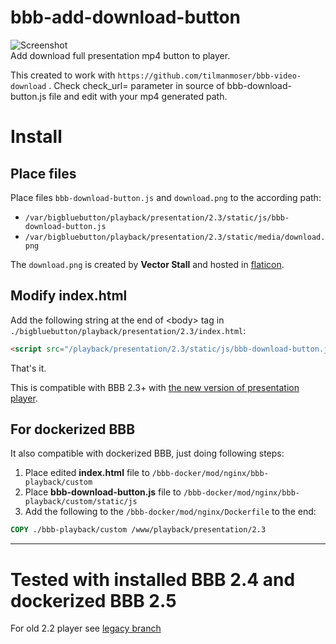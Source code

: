 # bbb-add-download-button
![Screenshot](https://blogger.googleusercontent.com/img/a/AVvXsEin2qYLN1m6PPaz7p6XdAUXKCJb7vPKzDkwizyZJCQbPUoa4FaFS3uU9ajvSjyRmCKh7gQWWq5_XlhXYZQaOIsXdCjFaw_WkbDFDY0WvqkKcnFIk35K525heRuVbxpMVkJnUST1TjnAO5PmGYdwl-nXXzCbR8Xzb6btdewP3Iu4pg10dtsnecg)<br>
Add download full presentation mp4 button to player.

This created to work with `https://github.com/tilmanmoser/bbb-video-download` . Check check_url= parameter in source of bbb-download-button.js file and edit with your mp4 generated path.

# Install

## Place files

Place files `bbb-download-button.js` and `download.png` to the according path:

- `/var/bigbluebutton/playback/presentation/2.3/static/js/bbb-download-button.js`
- `/var/bigbluebutton/playback/presentation/2.3/static/media/download.png`

The `download.png` is created by **Vector Stall** and hosted in [flaticon](https://www.flaticon.com/premium-icon/play_5483888).


## Modify **index.html**

Add the following string at the end of \<body> tag in `./bigbluebutton/playback/presentation/2.3/index.html`:
  
````html
<script src="/playback/presentation/2.3/static/js/bbb-download-button.js"></script>
````

That's it.<br>

This is compatible with BBB 2.3+ with <a href=https://docs.bigbluebutton.org/dev/dev23.html#new-player-for-recordings>the new version of presentation player</a>. 

## For dockerized BBB

It also compatible with dockerized BBB, just doing following steps:

1. Place edited **index.html** file to `/bbb-docker/mod/nginx/bbb-playback/custom`
2. Place **bbb-download-button.js** file to `/bbb-docker/mod/nginx/bbb-playback/custom/static/js`
3. Add the following to the `/bbb-docker/mod/nginx/Dockerfile` to the end:

````dockerfile
COPY ./bbb-playback/custom /www/playback/presentation/2.3
````

----

# Tested with installed BBB 2.4 and dockerized BBB 2.5

For old 2.2 player see <a href=https://github.com/drlight17/bbb-add-download-button/tree/bbb-2.2-player-legacy>legacy branch</a>
